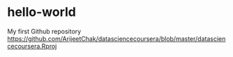 # hello-world
My first Github repository
https://github.com/ArijeetChak/datasciencecoursera/blob/master/datasciencecoursera.Rproj
